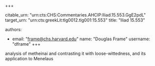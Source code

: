 +++


citable_urn: "urn:cts:CHS:Commentaries.AHCIP:Iliad.15.553.GgE2pdL"
target_urn: "urn:cts:greekLit:tlg0012.tlg001:15.553"
title: "Iliad 15.553"

authors:
- email: "frame@chs.harvard.edu"
  name: "Douglas Frame"
  username: "dframe"
+++

<p>analysis of metheinai and contrasting it with loose-wittedness, and its application to Menelaus</p>